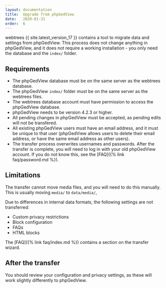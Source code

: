 ```yaml
---
layout: documentation
title:  Upgrade from phpGedView
date:   2020-01-31
order:  6
---
```


webtrees {{ site.latest_version_17 }} contains a tool to migrate data
and settings from phpGedView.  This process does not change anything
in phpGedView, and it does not require a working installation - you only
need the database and the `index/` folder.

## Requirements

* The phpGedView database must be on the same server as the webtrees database.
* The phpGedView `index/` folder must be on the same server as the webtrees files.
* The webtrees database account must have permission to access the phpGedView database.
* phpGedView needs to be version 4.2.3 or higher.
* All pending changes in phpGedView must be accepted, as pending edits will not be transfered.
* All existing phpGedView users must have an email address, and it must be unique to that user (phpGedView allows users to delete their email address, or have the same email address as other users).
* The transfer process overwrites usernames and passwords.  After the transfer is complete, you will need to log in with your old phpGedView account.  If you do not know this, see the [FAQ]({% link faq/password.md %}).

## Limitations

The transfer cannot move media files, and you will need to do this manually.
This is usually moving `media/` to `data/media/`,


Due to differences in internal data formats, the following settings are not transferred:

* Custom privacy restrictions
* Block configuration
* FAQs
* HTML blocks

The [FAQ]({% link faq/index.md %}) contains a section on the transfer wizard.

## After the transfer

You should review your configuration and privacy settings, as these will
work slightly differently to phpGedView.

